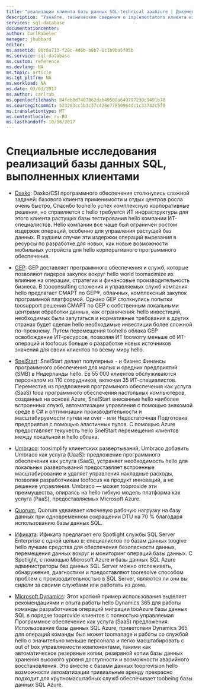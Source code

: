 ```yaml
---
title: "реализации клиента базы данных SQL-technical aaaAzure | Документы Microsoft"
description: "Узнайте, технические сведения о implementatons клиента из базы данных SQL Azure toosolve бизнес-задач"
services: sql-database
documentationcenter: 
author: CarlRabeler
manager: jhubbard
editor: 
ms.assetid: 00c8a713-f20c-4d6b-b8b7-0c1b9ba5f05b
ms.service: sql-database
ms.custom: reference
ms.devlang: NA
ms.topic: article
ms.tgt_pltfrm: NA
ms.workload: NA
ms.date: 03/03/2017
ms.author: carlrab
ms.openlocfilehash: 84feb0d7407062dab49508a649797230c9491b78
ms.sourcegitcommit: 523283cc1b3c37c428e77850964dc1c33742c5f0
ms.translationtype: MT
ms.contentlocale: ru-RU
ms.lasthandoff: 10/06/2017
---
```

# <a name="azure-sql-database-customer-implementation-technical-studies"></a>Специальные исследования реализаций базы данных SQL, выполненных клиентами

- [Daxko](sql-database-implementation-daxko.md): Daxko/CSI программного обеспечения столкнулись сложной задачей: базового клиента применимости и отдых центров росла очень быстро, Спасибо toohello успех комплексную корпоративные решения, но справляется с hello требуется ИТ инфраструктуры для этого клиента растущих базы тестирования hello компании ИТ-специалистов. Hello компании все чаще был ограничен ростом издержек операций, особенно для управления растущей баз данных. В худшем случае эти издержки операций вырезания в ресурсы по разработке для новых, как новые возможности мобильных устройств для hello корпоративного программного обеспечения.

- [GEP](sql-database-implementation-gep.md): GEP доставляет программного обеспечения и служб, которые позволяют лидеров закупок вокруг hello world toomaximize их влияние на операции, стратегии и финансовые производительность бизнеса. В tooconsulting сложения и управляемых служб компания hello предлагает СМАРТ по GEP®, облачных, комплексный закупок программной платформой. Однако GEP столкнулись попытки toosupport решения СМАРТ по GEP с собственным локальными центрами обработки данных, как ограничения: hello инвестиций, необходимых были запутаться и нормативные требования в других странах будет сделан hello необходимые инвестиции более сложной по-прежнему. Путем перемещения toohello облака GEP освобождение ИТ-ресурсов, позволяя ИТ tooworry меньше об ИТ-операций и toofocus больше о разработке новых источников значения для своих клиентов по всему миру hello.

- [SnelStart](sql-database-implementation-snelstart.md): SnelStart делает популярных - и бизнес Финансы программного обеспечения для малых и средних предприятий (SMB) в Нидерланды hello. Ее 55 000 клиентов обслуживаются персоналом из 110 сотрудников, включая 35 ИТ-специалистов. Переместив из предложения программного обеспечения как услуга (SaaS) tooa программного обеспечения настольных компьютеров, созданных на основе Azure, SnelStart внесенные hello наиболее встроенных служб, автоматизации управления с помощью знакомой среде в C# и оптимизации производительности и масштабируемости путем ни over - или Недостаточная Подготовка предприятия с помощью эластичных пулов. С помощью Azure предоставляет текучесть hello SnelStart перемещения клиентов между локальной и hello облака.

- [Umbraco](sql-database-implementation-umbraco.md): toosimplify клиентских развертываний, Umbraco добавить Umbraco как услуга (UaaS): предложение программного обеспечения как услуга (SaaS), устраняет необходимость hello для локальных развертываний предоставляет встроенные масштабирование и удаляет управления накладные расходы, позволяя разработчикам toofocus на продукт инноваций, а не решение управления. Umbraco — может tooprovide эти преимущества, опираясь на hello гибкую модель платформа как услуга (PaaS), предоставляемых Microsoft Azure.

- [Quorum.](https://customers.microsoft.com/story/quorum-doubles-key-databases-workload-while-lowering-dtu-with-sql-database) Quorum удваивает ключевую рабочую нагрузку на базу данных при одновременном сокращении DTU на 70 % благодаря использованию базы данных SQL.

- [Ификата](https://customers.microsoft.com/en-US/story/quest): Ификата предлагает его Spotlight службы SQL Server Enterprise с одной целью в: специалистов по базам данных toogive hello лучшие средства для обеспечения безопасности данных, перемещения данных вокруг и мониторинг операций базы данных. С Spotlight, с помощью Microsoft Azure и базы данных SQL Azure администраторы баз данных SQL Server можно отслеживать, обнаружения, диагностики и предоставляют tooresolve способом проблем с производительностью в SQL Server, являются ли они вы сидели за своими службами или работать из дома.

- [Microsoft Dynamics](https://customers.microsoft.com/story/dynamics365operationsproductteam): Этот краткий пример использования выделяет рекомендациями и опыта работы hello Dynamics 365 для работы команды разработчиков операций миграции tooAzure базы данных SQL в порядке tooprovide клиентов с полностью управляемая Программное обеспечение как услуга (SaaS) предложения. Использование базы данных SQL Azure, приветствия Dynamics 365 для операций команды был может toomanage и работы со службой hello с значительно меньше персонала и легко масштабировать с out of box управляемости компонентами, такими как автоматическое резервные копии, резервной копии базы данных хранения высокого уровня доступности и возможности аварийного восстановления. Это вместе с базами данных tooprovision hello возможности автоматизации тривиальные аренду прекрасно подходит для крупномасштабных служб обеспечивает toobeing базы данных SQL Azure.
